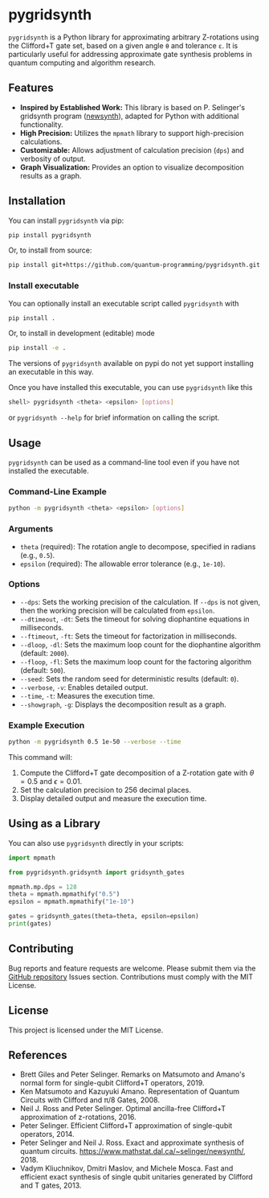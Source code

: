 # pygridsynth

`pygridsynth` is a Python library for approximating arbitrary Z-rotations using the Clifford+T gate set, based on a given angle `θ` and tolerance `ε`. It is particularly useful for addressing approximate gate synthesis problems in quantum computing and algorithm research.

## Features

- **Inspired by Established Work:** This library is based on P. Selinger's gridsynth program ([newsynth](https://www.mathstat.dal.ca/~selinger/newsynth/)), adapted for Python with additional functionality.
- **High Precision:** Utilizes the `mpmath` library to support high-precision calculations.
- **Customizable:** Allows adjustment of calculation precision (`dps`) and verbosity of output.
- **Graph Visualization:** Provides an option to visualize decomposition results as a graph.

## Installation

You can install `pygridsynth` via pip:

```bash
pip install pygridsynth
```

Or, to install from source:

```bash
pip install git+https://github.com/quantum-programming/pygridsynth.git
```

### Install executable

You can optionally install an executable script called `pygridsynth` with

```bash
pip install .
```

Or, to install in development (editable) mode

```bash
pip install -e .
```

The versions of `pygridsynth` available on pypi do not yet support
installing an executable in this way.

Once you have installed this executable, you can use `pygridsynth` like this

```sh
shell> pygridsynth <theta> <epsilon> [options]
```

or `pygridsynth --help` for brief information on calling the script.

## Usage

`pygridsynth` can be used as a command-line tool even if you have not installed the
executable.

### Command-Line Example

```bash
python -m pygridsynth <theta> <epsilon> [options]
```

### Arguments

- `theta` (required): The rotation angle to decompose, specified in radians (e.g., `0.5`).
- `epsilon` (required): The allowable error tolerance (e.g., `1e-10`).

### Options

- `--dps`: Sets the working precision of the calculation. If `--dps` is not given, then the working precision will
           be calculated from `epsilon`.
- `--dtimeout`, `-dt`: Sets the timeout for solving diophantine equations in milliseconds.
- `--ftimeout`, `-ft`: Sets the timeout for factorization in milliseconds.
- `--dloop`, `-dl`: Sets the maximum loop count for the diophantine algorithm (default: `2000`).
- `--floop`, `-fl`: Sets the maximum loop count for the factoring algorithm (default: `500`).
- `--seed`: Sets the random seed for deterministic results (default: `0`).
- `--verbose`, `-v`: Enables detailed output.
- `--time`, `-t`: Measures the execution time.
- `--showgraph`, `-g`: Displays the decomposition result as a graph.

### Example Execution

```bash
python -m pygridsynth 0.5 1e-50 --verbose --time
```

This command will:
1. Compute the Clifford+T gate decomposition of a Z-rotation gate with $\theta = 0.5$ and $\epsilon = 0.01$.
2. Set the calculation precision to 256 decimal places.
3. Display detailed output and measure the execution time.

## Using as a Library

You can also use `pygridsynth` directly in your scripts:

```python
import mpmath

from pygridsynth.gridsynth import gridsynth_gates

mpmath.mp.dps = 128
theta = mpmath.mpmathify("0.5")
epsilon = mpmath.mpmathify("1e-10")

gates = gridsynth_gates(theta=theta, epsilon=epsilon)
print(gates)
```

## Contributing

Bug reports and feature requests are welcome. Please submit them via the [GitHub repository](https://github.com/quantum-programming/pygridsynth) Issues section. Contributions must comply with the MIT License.

## License

This project is licensed under the MIT License.

## References

- Brett Giles and Peter Selinger. Remarks on Matsumoto and Amano's normal form for single-qubit Clifford+T operators, 2019.
- Ken Matsumoto and Kazuyuki Amano. Representation of Quantum Circuits with Clifford and π/8 Gates, 2008.
- Neil J. Ross and Peter Selinger. Optimal ancilla-free Clifford+T approximation of z-rotations, 2016.
- Peter Selinger. Efficient Clifford+T approximation of single-qubit operators, 2014.
- Peter Selinger and Neil J. Ross. Exact and approximate synthesis of quantum circuits. https://www.mathstat.dal.ca/~selinger/newsynth/, 2018.
- Vadym Kliuchnikov, Dmitri Maslov, and Michele Mosca. Fast and efficient exact synthesis of single qubit unitaries generated by Clifford and T gates, 2013.
